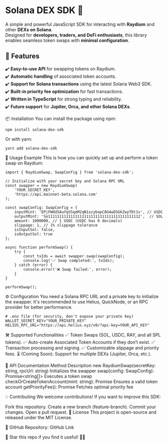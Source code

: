 # Solana DEX SDK 🚀

A simple and powerful JavaScript SDK for interacting with **Raydium** and other **DEXs on Solana**.  
Designed for **developers, traders, and DeFi enthusiasts**, this library enables seamless token swaps with **minimal configuration**.

## 🌟 Features
✔️ **Easy-to-use API** for swapping tokens on Raydium.  
✔️ **Automatic handling** of associated token accounts.  
✔️ **Support for Solana transactions** using the latest Solana Web3 SDK.  
✔️ **Built-in priority fee optimization** for fast transactions.  
✔️ **Written in TypeScript** for strong typing and reliability.  
✔️ **Future support** for **Jupiter, Orca, and other Solana DEXs**.  


📦 Installation
You can install the package using npm:
```
npm install solana-dex-sdk
```
Or with yarn:
```
yarn add solana-dex-sdk
```

🚀 Usage Example
This is how you can quickly set up and perform a token swap on Raydium:

```
import { RaydiumSwap, SwapConfig } from 'solana-dex-sdk';

// Initialize with your secret key and Solana RPC URL
const swapper = new RaydiumSwap(
    'YOUR_SECRET_KEY',
    'https://api.mainnet-beta.solana.com'
);

const swapConfig: SwapConfig = {
    inputMint: 'EPjFWdd5AufqSSqeM2qN1xzybapC8G4wEGGkZwyTDt1v', // USDC
    outputMint: 'So11111111111111111111111111111111111111112',  // SOL
    amount: 1000000, // 1 USDC (USDC has 6 decimals)
    slippage: 1, // 1% slippage tolerance
    isInputSol: false,
    isOutputSol: true
};

async function performSwap() {
    try {
        const txIds = await swapper.swap(swapConfig);
        console.log('✅ Swap completed:', txIds);
    } catch (error) {
        console.error('❌ Swap failed:', error);
    }
}

performSwap();
```
⚙️ Configuration
You need a Solana RPC URL and a private key to initialize the swapper.
It's recommended to use Helius, QuickNode, or an RPC provider for better performance.

```
# .env file (for security, don't expose your private key)
WALLET_SECRET_KEY="YOUR_PRIVATE_KEY"
HELIUS_RPC_URL="https://api.helius.xyz/v0/?api-key=YOUR_API_KEY"
```

🛠 Supported Functionalities
✅ Token Swaps (SOL, USDC, RAY, and all SPL tokens).
✅ Auto-create Associated Token Accounts if they don’t exist.
✅ Transaction processing and signing.
✅ Customizable slippage and priority fees.
⏳ (Coming Soon): Support for multiple DEXs (Jupiter, Orca, etc.).

📖 API Documentation
Method	Description
new RaydiumSwap(secretKey: string, rpcUrl: string)	Initializes the swapper
swap(config: SwapConfig): Promise<string[]>	Executes a token swap
checkOrCreateTokenAccount(mint: string): Promise<string>	Ensures a valid token account
getPriorityFee(): Promise<number>	Fetches optimal priority fee

💡 Contributing
We welcome contributions! If you want to improve this SDK:

Fork this repository.
Create a new branch (feature-branch).
Commit your changes.
Open a pull request.
📜 License
This project is open-source and released under the MIT License.

📌 GitHub Repository: GitHub Link

🌟 Star this repo if you find it useful! 🚀🔥
